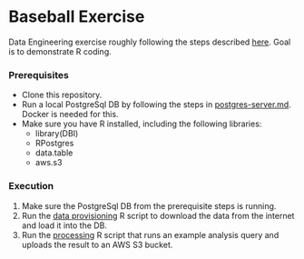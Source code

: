 # Baseball Exercise

Data Engineering exercise roughly following the steps described [here](https://gist.github.com/bcm/026b4b2d4499001979970b4f23b4183d). Goal is to demonstrate R coding. 

### Prerequisites

- Clone this repository.
- Run a local PostgreSql DB by following the steps in [postgres-server.md](postgres-server.md). Docker is needed for this. 
- Make sure you have R installed, including the following libraries:
  - library(DBI)
  - RPostgres 
  - data.table
  - aws.s3

### Execution
1. Make sure the PostgreSql DB from the prerequisite steps is running. 
2. Run the [data provisioning](data_provisioning.R) R script to download the data from the internet and load it into the DB.
3. Run the [processing](processing.R) R script that runs an example analysis query and uploads the result to an AWS S3 bucket.
 
